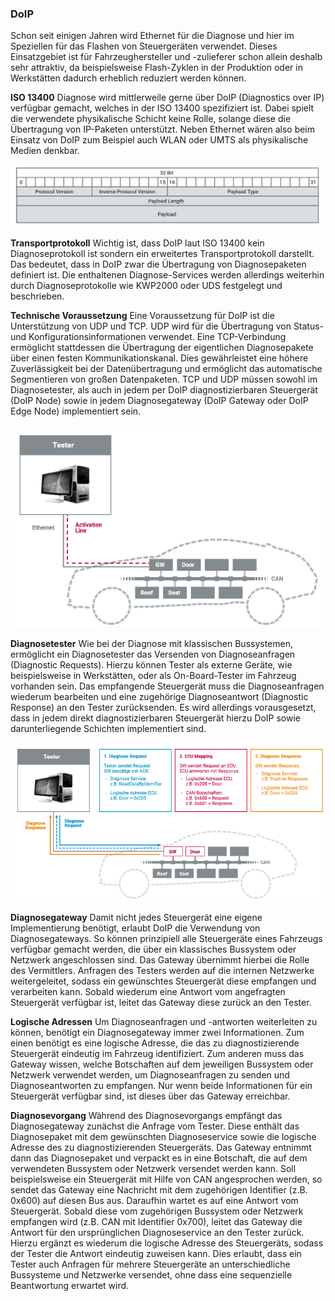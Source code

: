 ### DoIP

Schon seit einigen Jahren wird Ethernet für die Diagnose und hier im Speziellen für das Flashen von Steuergeräten verwendet. Dieses Einsatzgebiet ist für Fahrzeughersteller und -zulieferer schon allein deshalb sehr attraktiv, da beispielsweise Flash-Zyklen in der Produktion oder in Werkstätten dadurch erheblich reduziert werden können.

**ISO 13400**
Diagnose wird mittlerweile gerne über DoIP (Diagnostics over IP) verfügbar gemacht, welches in der ISO 13400 spezifiziert ist. Dabei spielt die verwendete physikalische Schicht keine Rolle, solange diese die Übertragung von IP-Paketen unterstützt. Neben Ethernet wären also beim Einsatz von DoIP zum Beispiel auch WLAN oder UMTS als physikalische Medien denkbar.

![1712318469374](image/README/1712318469374.png)

**Transportprotokoll**
Wichtig ist, dass DoIP laut ISO 13400 kein Diagnoseprotokoll ist sondern ein erweitertes Transportprotokoll darstellt. Das bedeutet, dass in DoIP zwar die Übertragung von Diagnosepaketen definiert ist. Die enthaltenen Diagnose-Services werden allerdings weiterhin durch Diagnoseprotokolle wie KWP2000 oder UDS festgelegt und beschrieben.

**Technische Voraussetzung**
Eine Voraussetzung für DoIP ist die Unterstützung von UDP und TCP. UDP wird für die Übertragung von Status- und Konfigurationsinformationen verwendet. Eine TCP-Verbindung ermöglicht stattdessen die Übertragung der eigentlichen Diagnosepakete über einen festen Kommunikationskanal. Dies gewährleistet eine höhere Zuverlässigkeit bei der Datenübertragung und ermöglicht das automatische Segmentieren von großen Datenpaketen. TCP und UDP müssen sowohl im Diagnosetester, als auch in jedem per DoIP diagnostizierbaren Steuergerät (DoIP Node) sowie in jedem Diagnosegateway (DoIP Gateway oder DoIP Edge Node) implementiert sein.

![1712318490506](image/README/1712318490506.png)

**Diagnosetester**
Wie bei der Diagnose mit klassischen Bussystemen, ermöglicht ein Diagnosetester das Versenden von Diagnoseanfragen (Diagnostic Requests). Hierzu können Tester als externe Geräte, wie beispielsweise in Werkstätten, oder als On-Board-Tester im Fahrzeug vorhanden sein. Das empfangende Steuergerät muss die Diagnoseanfragen wiederum bearbeiten und eine zugehörige Diagnoseantwort (Diagnostic Response) an den Tester zurücksenden. Es wird allerdings vorausgesetzt, dass in jedem direkt diagnostizierbaren Steuergerät hierzu DoIP sowie darunterliegende Schichten implementiert sind.

![1712318508917](image/README/1712318508917.png)

**Diagnosegateway**
Damit nicht jedes Steuergerät eine eigene Implementierung benötigt, erlaubt DoIP die Verwendung von Diagnosegateways. So können prinzipiell alle Steuergeräte eines Fahrzeugs verfügbar gemacht werden, die über ein klassisches Bussystem oder Netzwerk angeschlossen sind. Das Gateway übernimmt hierbei die Rolle des Vermittlers. Anfragen des Testers werden auf die internen Netzwerke weitergeleitet, sodass ein gewünschtes Steuergerät diese empfangen und verarbeiten kann. Sobald wiederum eine Antwort vom angefragten Steuergerät verfügbar ist, leitet das Gateway diese zurück an den Tester.

**Logische Adressen**
Um Diagnoseanfragen und -antworten weiterleiten zu können, benötigt ein Diagnosegateway immer zwei Informationen. Zum einen benötigt es eine logische Adresse, die das zu diagnostizierende Steuergerät eindeutig im Fahrzeug identifiziert. Zum anderen muss das Gateway wissen, welche Botschaften auf dem jeweiligen Bussystem oder Netzwerk verwendet werden, um Diagnoseanfragen zu senden und Diagnoseantworten zu empfangen. Nur wenn beide Informationen für ein Steuergerät verfügbar sind, ist dieses über das Gateway erreichbar.

**Diagnosevorgang**
Während des Diagnosevorgangs empfängt das Diagnosegateway zunächst die Anfrage vom Tester. Diese enthält das Diagnosepaket mit dem gewünschten Diagnoseservice sowie die logische Adresse des zu diagnostizierenden Steuergeräts. Das Gateway entnimmt dann das Diagnosepaket und verpackt es in eine Botschaft, die auf dem verwendeten Bussystem oder Netzwerk versendet werden kann. Soll beispielsweise ein Steuergerät mit Hilfe von CAN angesprochen werden, so sendet das Gateway eine Nachricht mit dem zugehörigen Identifier (z.B. 0x600) auf diesen Bus aus. Daraufhin wartet es auf eine Antwort vom Steuergerät. Sobald diese vom zugehörigen Bussystem oder Netzwerk empfangen wird (z.B. CAN mit Identifier 0x700), leitet das Gateway die Antwort für den ursprünglichen Diagnoseservice an den Tester zurück. Hierzu ergänzt es wiederum die logische Adresse des Steuergeräts, sodass der Tester die Antwort eindeutig zuweisen kann. Dies erlaubt, dass ein Tester auch Anfragen für mehrere Steuergeräte an unterschiedliche Bussysteme und Netzwerke versendet, ohne dass eine sequenzielle Beantwortung erwartet wird.
